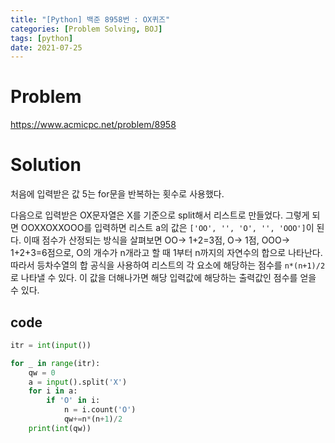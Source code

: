 ```yaml
---
title: "[Python] 백준 8958번 : OX퀴즈"
categories: [Problem Solving, BOJ]
tags: [python]
date: 2021-07-25
---
```

# Problem
<https://www.acmicpc.net/problem/8958>

# Solution
처음에 입력받은 값 5는 for문을 반복하는 횟수로 사용했다.

다음으로 입력받은 OX문자열은 X를 기준으로 split해서 리스트로 만들었다. 그렇게 되면 OOXXOXXOOO를 입력하면 리스트 a의 값은 `['OO', '', 'O', '', 'OOO']`이 된다. 이때 점수가 산정되는 방식을 살펴보면 OO-> 1+2=3점, O-> 1점, OOO-> 1+2+3=6점으로, O의 개수가 n개라고 할 때 1부터 n까지의 자연수의 합으로 나타난다. 따라서 등차수열의 합 공식을 사용하여 리스트의 각 요소에 해당하는 점수를 `n*(n+1)/2`로 나타낼 수 있다. 이 값을 더해나가면 해당 입력값에 해당하는 출력값인 점수를 얻을 수 있다.
## code
```py
itr = int(input())

for _ in range(itr):
    qw = 0
    a = input().split('X')
    for i in a:
        if 'O' in i:
            n = i.count('O')
            qw+=n*(n+1)/2
    print(int(qw))
  ```

